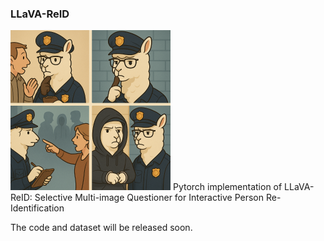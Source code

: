 ### LLaVA-ReID
<img src="img/illustration.png" alt="LLaVA-ReID" style="zoom:25%;" />
Pytorch implementation of LLaVA-ReID: Selective Multi-image Questioner for Interactive Person Re-Identification

The code and dataset will be released soon.
